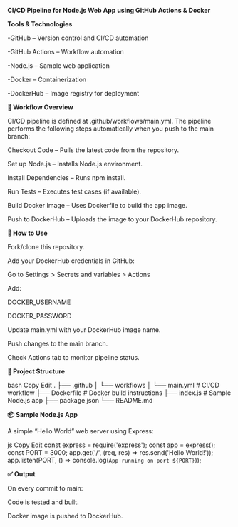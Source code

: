 **CI/CD Pipeline for Node.js Web App using GitHub Actions & Docker**

 **Tools & Technologies**
 
-GitHub – Version control and CI/CD automation

-GitHub Actions – Workflow automation

-Node.js – Sample web application

-Docker – Containerization

-DockerHub – Image registry for deployment

**🔄 Workflow Overview**

CI/CD pipeline is defined at .github/workflows/main.yml.
The pipeline performs the following steps automatically when you push to the main branch:

Checkout Code – Pulls the latest code from the repository.

Set up Node.js – Installs Node.js environment.

Install Dependencies – Runs npm install.

Run Tests – Executes test cases (if available).

Build Docker Image – Uses Dockerfile to build the app image.

Push to DockerHub – Uploads the image to your DockerHub repository.

**🧾 How to Use**

Fork/clone this repository.

Add your DockerHub credentials in GitHub:

Go to Settings > Secrets and variables > Actions

Add:

DOCKER_USERNAME

DOCKER_PASSWORD

Update main.yml with your DockerHub image name.

Push changes to the main branch.

Check Actions tab to monitor pipeline status.

**📁 Project Structure**

bash
Copy
Edit
.
├── .github
│   └── workflows
│       └── main.yml        # CI/CD workflow
├── Dockerfile              # Docker build instructions
├── index.js                # Sample Node.js app
├── package.json
└── README.md

**📦 Sample Node.js App**

A simple “Hello World” web server using Express:

js
Copy
Edit
const express = require('express');
const app = express();
const PORT = 3000;
app.get('/', (req, res) => res.send('Hello World!'));
app.listen(PORT, () => console.log(`App running on port ${PORT}`));

**✅ Output**

On every commit to main:

Code is tested and built.

Docker image is pushed to DockerHub.
